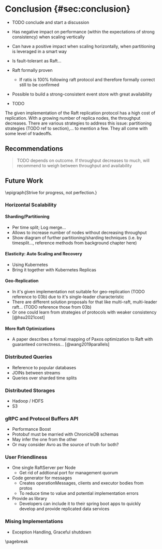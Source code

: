 # Conclusion {#sec:conclusion}

- TODO conclude and start a discussion

- Has negative impact on performance (within the expectations of strong consistency) when scaling vertically
- Can have a positive impact when scaling horizontally, when partitioning is leveraged in a smart way
- Is fault-tolerant as Raft...
- Raft formally proven
    - If ratis is 100% following raft protocol and therefore formally correct still to be confirmed
- Possible to build a strong-consistent event store with great availability
- TODO



The given implementation of the Raft replication protocol has a high cost of replication. With a growing number of replica nodes, the throughput decreases. There are various strategies to address this issue: partitioning strategies (TODO ref to section),... to mention a few. They all come with some level of tradeoffs.

## Recommendations

> TODO depends on outcome. If throughput decreases to much, will recommend to weigh between throughput and availability

## Future Work

\epigraph{Strive for progress, not perfection.}

### Horizontal Scalability

#### Sharding/Partitioning

- Per time split; Log merge...
- Allows to increase number of nodes without decreasing throughput
- Show diagram of further partitioning/sharding techniques (i.e. by timesplit..., reference methods from background chapter here)

#### Elasticity: Auto Scaling and Recovery

- Using Kubernetes
- Bring it together with Kubernetes Replicas

#### Geo-Replication

- In it's given implementation not suitable for geo-replication (TODO reference to 03b) due to it's single-leader characteristic
- There are different solution proposals for that like multi-raft, multi-leader raft... (TODO reference those from 03b)
- Or one could learn from strategies of protocols with weaker consistency [@hsu2021cost] 

#### More Raft Optimizations
- A paper describes a formal mapping of Paxos optimization to Raft with guaranteed correctness... [@wang2019parallels]

### Distributed Queries

- Reference to popular databases
- JOINs between streams
- Queries over sharded time splits

### Distributed Storages

- Hadoop / HDFS
- S3

### gRPC and Protocol Buffers API

- Performance Boost
- Protobuf must be married with ChronicleDB schemas
- May infer the one from the other
- Or may consider Avro as the source of truth for both?

### User Friendliness

- One single RaftServer per Node
    - Get rid of addtional port for management quorum
- Code generator for messages
    - Creates operationMessages, clients and executor bodies from protos
    - To reduce time to value and potential implementation errors
- Provide as library
    - Developers can include it to their spring boot apps to quickly develop and provide replicated data services

### Mising Implementations

- Exception Handling, Graceful shutdown

\pagebreak
